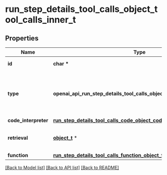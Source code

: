 # run_step_details_tool_calls_object_tool_calls_inner_t

## Properties
Name | Type | Description | Notes
------------ | ------------- | ------------- | -------------
**id** | **char \*** | The ID of the tool call object. | 
**type** | **openai_api_run_step_details_tool_calls_object_tool_calls_inner_TYPE_e** | The type of tool call. This is always going to be &#x60;code_interpreter&#x60; for this type of tool call. | 
**code_interpreter** | [**run_step_details_tool_calls_code_object_code_interpreter_t**](run_step_details_tool_calls_code_object_code_interpreter.md) \* |  | 
**retrieval** | [**object_t**](.md) \* | For now, this is always going to be an empty object. | 
**function** | [**run_step_details_tool_calls_function_object_function_t**](run_step_details_tool_calls_function_object_function.md) \* |  | 

[[Back to Model list]](../README.md#documentation-for-models) [[Back to API list]](../README.md#documentation-for-api-endpoints) [[Back to README]](../README.md)



